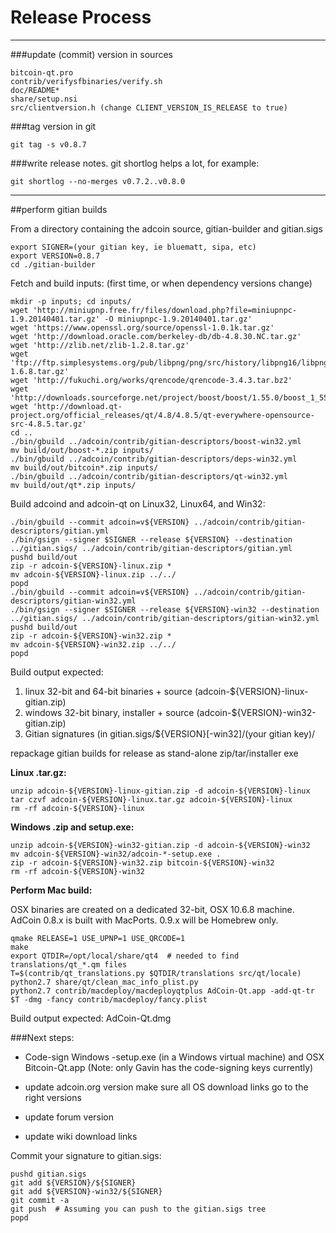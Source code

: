 Release Process
====================

* * *

###update (commit) version in sources


	bitcoin-qt.pro
	contrib/verifysfbinaries/verify.sh
	doc/README*
	share/setup.nsi
	src/clientversion.h (change CLIENT_VERSION_IS_RELEASE to true)

###tag version in git

	git tag -s v0.8.7

###write release notes. git shortlog helps a lot, for example:

	git shortlog --no-merges v0.7.2..v0.8.0

* * *

##perform gitian builds

 From a directory containing the adcoin source, gitian-builder and gitian.sigs
  
	export SIGNER=(your gitian key, ie bluematt, sipa, etc)
	export VERSION=0.8.7
	cd ./gitian-builder

 Fetch and build inputs: (first time, or when dependency versions change)

	mkdir -p inputs; cd inputs/
	wget 'http://miniupnp.free.fr/files/download.php?file=miniupnpc-1.9.20140401.tar.gz' -O miniupnpc-1.9.20140401.tar.gz'
	wget 'https://www.openssl.org/source/openssl-1.0.1k.tar.gz'
	wget 'http://download.oracle.com/berkeley-db/db-4.8.30.NC.tar.gz'
	wget 'http://zlib.net/zlib-1.2.8.tar.gz'
	wget 'ftp://ftp.simplesystems.org/pub/libpng/png/src/history/libpng16/libpng-1.6.8.tar.gz'
	wget 'http://fukuchi.org/works/qrencode/qrencode-3.4.3.tar.bz2'
	wget 'http://downloads.sourceforge.net/project/boost/boost/1.55.0/boost_1_55_0.tar.bz2'
	wget 'http://download.qt-project.org/official_releases/qt/4.8/4.8.5/qt-everywhere-opensource-src-4.8.5.tar.gz'
	cd ..
	./bin/gbuild ../adcoin/contrib/gitian-descriptors/boost-win32.yml
	mv build/out/boost-*.zip inputs/
	./bin/gbuild ../adcoin/contrib/gitian-descriptors/deps-win32.yml
	mv build/out/bitcoin*.zip inputs/
	./bin/gbuild ../adcoin/contrib/gitian-descriptors/qt-win32.yml
	mv build/out/qt*.zip inputs/

 Build adcoind and adcoin-qt on Linux32, Linux64, and Win32:
  
	./bin/gbuild --commit adcoin=v${VERSION} ../adcoin/contrib/gitian-descriptors/gitian.yml
	./bin/gsign --signer $SIGNER --release ${VERSION} --destination ../gitian.sigs/ ../adcoin/contrib/gitian-descriptors/gitian.yml
	pushd build/out
	zip -r adcoin-${VERSION}-linux.zip *
	mv adcoin-${VERSION}-linux.zip ../../
	popd
	./bin/gbuild --commit adcoin=v${VERSION} ../adcoin/contrib/gitian-descriptors/gitian-win32.yml
	./bin/gsign --signer $SIGNER --release ${VERSION}-win32 --destination ../gitian.sigs/ ../adcoin/contrib/gitian-descriptors/gitian-win32.yml
	pushd build/out
	zip -r adcoin-${VERSION}-win32.zip *
	mv adcoin-${VERSION}-win32.zip ../../
	popd

  Build output expected:

  1. linux 32-bit and 64-bit binaries + source (adcoin-${VERSION}-linux-gitian.zip)
  2. windows 32-bit binary, installer + source (adcoin-${VERSION}-win32-gitian.zip)
  3. Gitian signatures (in gitian.sigs/${VERSION}[-win32]/(your gitian key)/

repackage gitian builds for release as stand-alone zip/tar/installer exe

**Linux .tar.gz:**

	unzip adcoin-${VERSION}-linux-gitian.zip -d adcoin-${VERSION}-linux
	tar czvf adcoin-${VERSION}-linux.tar.gz adcoin-${VERSION}-linux
	rm -rf adcoin-${VERSION}-linux

**Windows .zip and setup.exe:**

	unzip adcoin-${VERSION}-win32-gitian.zip -d adcoin-${VERSION}-win32
	mv adcoin-${VERSION}-win32/adcoin-*-setup.exe .
	zip -r adcoin-${VERSION}-win32.zip bitcoin-${VERSION}-win32
	rm -rf adcoin-${VERSION}-win32

**Perform Mac build:**

  OSX binaries are created on a dedicated 32-bit, OSX 10.6.8 machine.
  AdCoin 0.8.x is built with MacPorts.  0.9.x will be Homebrew only.

	qmake RELEASE=1 USE_UPNP=1 USE_QRCODE=1
	make
	export QTDIR=/opt/local/share/qt4  # needed to find translations/qt_*.qm files
	T=$(contrib/qt_translations.py $QTDIR/translations src/qt/locale)
	python2.7 share/qt/clean_mac_info_plist.py
	python2.7 contrib/macdeploy/macdeployqtplus AdCoin-Qt.app -add-qt-tr $T -dmg -fancy contrib/macdeploy/fancy.plist

 Build output expected: AdCoin-Qt.dmg

###Next steps:

* Code-sign Windows -setup.exe (in a Windows virtual machine) and
  OSX Bitcoin-Qt.app (Note: only Gavin has the code-signing keys currently)

* update adcoin.org version
  make sure all OS download links go to the right versions

* update forum version

* update wiki download links

Commit your signature to gitian.sigs:

	pushd gitian.sigs
	git add ${VERSION}/${SIGNER}
	git add ${VERSION}-win32/${SIGNER}
	git commit -a
	git push  # Assuming you can push to the gitian.sigs tree
	popd

